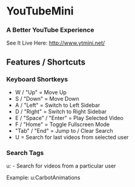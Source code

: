 # YouTubeMini

### A Better YouTube Experience

See It Live Here:
http://www.ytmini.net/

## Features / Shortcuts

### Keyboard Shortkeys
* W / "Up" = Move Up
* S / "Down" = Move Down
* A / "Left" = Switch to Left Sidebar
* D / "Right" = Switch to Right Sidebar
* E / "Space" / "Enter" = Play Selected Video
* F / "Home" = Toggle Fullscreen Mode
* "Tab" / "End" = Jump to / Clear Search
* U = Search for last videos from selected user

### Search Tags
u: - Search for videos from a particular user

Example:
u:CarbotAnimations